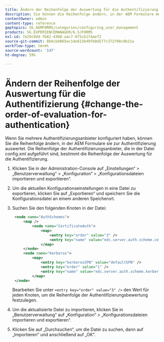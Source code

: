 ```yaml
---
title: Ändern der Reihenfolge der Auswertung für die Authentifizierung
description: Sie können die Reihenfolge ändern, in der AEM Formulare mehrere Authentifizierungsanbieter auswertet.
contentOwner: admin
content-type: reference
geptopics: SG_AEMFORMS/categories/configuring_user_management
products: SG_EXPERIENCEMANAGER/6.5/FORMS
exl-id: 7e29c9d4-fb82-4308-aac7-0f5cb1f4aef2
source-git-commit: 8b4cb4065ec14e813b49fb0d577c372790c9b21a
workflow-type: tm+mt
source-wordcount: '147'
ht-degree: 59%

---
```


# Ändern der Reihenfolge der Auswertung für die Authentifizierung {#change-the-order-of-evaluation-for-authentication}

Wenn Sie mehrere Authentifizierungsanbieter konfiguriert haben, können Sie die Reihenfolge ändern, in der AEM Formulare sie zur Authentifizierung auswertet. Die Reihenfolge der Authentifizierungsanbieter, die in der Datei config.xml aufgeführt sind, bestimmt die Reihenfolge der Auswertung für die Authentifizierung.

1. Klicken Sie in der Administration-Console auf „Einstellungen“ > „Benutzerverwaltung“ > „Konfiguration“ > „Konfigurationsdateien importieren und exportieren“.
1. Um die aktuellen Konfigurationseinstellungen in eine Datei zu exportieren, klicken Sie auf „Exportieren“ und speichern Sie die Konfigurationsdatei an einem anderen Speicherort.
1. Suchen Sie den folgenden Knoten in der Datei:

   ```xml
    <node name="AuthSchemes">
        <map />
            <node name="CertificateAuth">
                <map>
                    <entry key="order" value="3" />
                    <entry key="name" value="edc.server.auth.scheme.certificate" />
                </map>
        </node>
        <node name="Kerberos">
            <map>
                <entry key="kerberosSPN" value="defaultSPN" />
                <entry key="order" value="1" />
                <entry key="name" value="edc.server.auth.scheme.kerberos" />
            </map>
    </node>
   ```

   Bearbeiten Sie unter `<entry key="order" value="3" />` den Wert für jeden Knoten, um die Reihenfolge der Authentifizierungsbewertung festzulegen.

1. Um die aktualisierte Datei zu importieren, klicken Sie in „Benutzerverwaltung“ auf „Konfiguration“ > „Konfigurationsdateien importieren und exportieren“.
1. Klicken Sie auf „Durchsuchen“, um die Datei zu suchen, dann auf „Importieren“ und anschließend auf „OK“.
